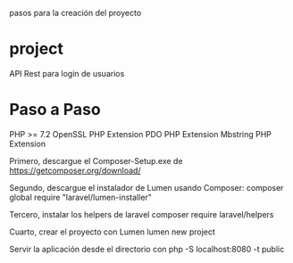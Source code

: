 pasos para la creación del proyecto
# project

API Rest para login de usuarios 

# Paso a Paso
PHP >= 7.2
OpenSSL PHP Extension
PDO PHP Extension
Mbstring PHP Extension

Primero, descargue el Composer-Setup.exe de https://getcomposer.org/download/

Segundo, descargue el instalador de Lumen usando Composer:
  composer global require "laravel/lumen-installer"

Tercero, instalar los helpers de laravel
  composer require laravel/helpers
 
Cuarto, crear el proyecto con Lumen
  lumen new project
  
Servir la aplicación desde el directorio con
  php -S localhost:8080 -t public
  



